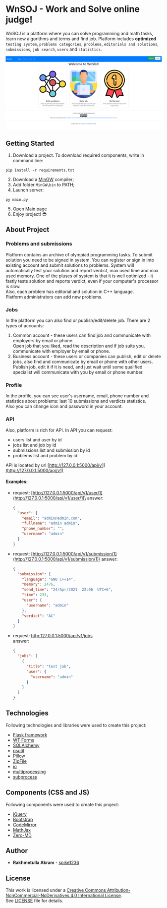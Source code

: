 # WnSOJ - Work and Solve online judge! 
WnSOJ is a platform where you can solve programming and math tasks, learn new algorithms and terms and find job. Platform includes  **optimized** `testing system`, `problems categories`, `problems`, `editorials and solutions`, `submissions`, `job search`, `users` and `statistics`.

![Main Page](/readme_screenshots/screenshot_1.png)

## Getting Started
1. Download a project. To download required components, write in command line:
```shell
pip install -r requirements.txt
```
2. Download a [MinGW](https://sourceforge.net/projects/mingw) compiler;
3. Add folder ```MinGW\bin``` to PATH;
4. Launch server:
```shell
py main.py
```
5. Open [Main page](http://127.0.0.1:5000)
6. Enjoy project! :sunglasses:

## About Project
### Problems and submissions
Platform contains an archive of olympiad programming tasks. To submit solution you need to be signed in system. You can register or sign in into existing account and submit solutions to problems.
System will automatically test your solution and report verdict, max used time and max used memory.
One of the pluses of system is that it is well optimized - it fastly tests solution and reports verdict, even if your computer's processor is slow.\
Also, each problem has editorial and solution in C++ language.\
Platform administrators can add new problems.
### Jobs
In the platform you can also find or publish/edit/delete job.
There are 2 types of accounts:
1. Common account - these users can find job and communicate with employers by email or phone.\
   Open job that you liked, read the description and if job suits you, communicate with employer by email or phone.
2. Business account - these users or companies can publish, edit or delete jobs, also find and communicate by email or phone with other users.\
   Publish job, edit it if it is need, and just wait until some qualified specialist will communicate with you by email or phone number.
### Profile
In the profile, you can see user's username, email, phone number and statistics about problems: last 10 submissions and verdicts statistics.\
Also you can change icon and password in your account.
### API
Also, platform is rich for API.
In API you can request:

* users list and user by id
* jobs list and job by id
* submissions list and submission by id
* problems list and problem by id

API is located by url [http://127.0.0.1:5000/api/v1](http://127.0.0.1:5000/api/v1)

#### Examples:

* request: [http://127.0.0.1:5000/api/v1/user/1](http://127.0.0.1:5000/api/v1/user/1)\
answer:
  ```json
  {
    "user": {
      "email": "admin@admin.com",
      "fullname": "admin admin",
      "phone_number": "",
      "username": "admin"
    }
  }
  ```

* request: [http://127.0.0.1:5000/api/v1/submission/1](http://127.0.0.1:5000/api/v1/submission/1)\
answer:
  ```json
  {
    "submission": {
      "language": "GNU C++14",
      "memory": 2476,
      "send_time": "24/Apr/2021  22:06  UTC+6",
      "time": 233,
      "user": {
        "username": "admin"
      },
      "verdict": "AC"
    }
  }
  ```

* request: [http:127.0.0.1:5000/api/v1/jobs](http:127.0.0.1:5000/api/v1/jobs)\
answer:
  ```json
  {
    "jobs": [
      {
        "title": "test job",
        "user": {
          "username": "admin"
        }
      }
    ]
  }
  ```
## Technologies
Following technologies and libraries were used to create this project:
* [Flask framework](https://flask.palletsprojects.com/en/1.1.x/)
* [WT Forms](https://wtforms.readthedocs.io/en/2.3.x/)
* [SQLAlchemy](https://docs.sqlalchemy.org/en/14/)
* [psutil](https://pypi.org/project/psutil/)
* [Pillow](https://pillow.readthedocs.io/en/stable/)
* [ZipFile](https://docs.python.org/3/library/zipfile.html)
* [io](https://docs.python.org/3/library/io.html)
* [multiprocessing](https://docs.python.org/3/library/multiprocessing.html)
* [subprocess](https://docs.python.org/3/library/subprocess.html)
## Components (CSS and JS)
Following components were used to create this project:
* [jQuery](https://jquery.com/)
* [Bootstrap](https://getbootstrap.com/docs/4.6/getting-started/introduction/)
* [CodeMirror](https://codemirror.net/)
* [MathJax](https://www.mathjax.org/)
* [Zero-MD](https://zerodevx.github.io/zero-md/)
## Author
* **Rakhmetulla Akram** - [spike1236](github.com/spike1236)
## License
This work is licensed under a [Creative Commons Attribution-NonCommercial-NoDerivatives 4.0 International License](http://creativecommons.org/licenses/by-nc-nd/4.0/).\
See [LICENSE](LICENSE.md) file for details.
